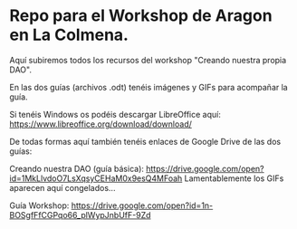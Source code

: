 # Repo para el Workshop de Aragon en La Colmena.

Aquí subiremos todos los recursos del workshop "Creando nuestra propia DAO". 

En las dos guías (archivos .odt) tenéis imágenes y GIFs para acompañar la guía.

Si tenéis Windows os podéis descargar LibreOffice aquí: https://www.libreoffice.org/download/download/


De todas formas aquí también tenéis enlaces de Google Drive de las dos guías:

Creando nuestra DAO (guía básica): https://drive.google.com/open?id=1MkLlvdoO7LsXqsyCEHaM0x9esQ4MFoah
Lamentablemente los GIFs aparecen aquí congelados...

Guía Workshop: https://drive.google.com/open?id=1n-BOSgfFfCGPqo66_plWypJnbUfF-9Zd


